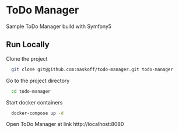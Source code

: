 
# ToDo Manager

Sample ToDo Manager build with Symfony5

## Run Locally

Clone the project

```bash
  git clone git@github.com:naskoff/todo-manager.git todo-manager
```

Go to the project directory

```bash
  cd todo-manager
```

Start docker containers

```bash
  docker-compose up -d 
```

Open ToDo Manager at link http://localhost:8080
